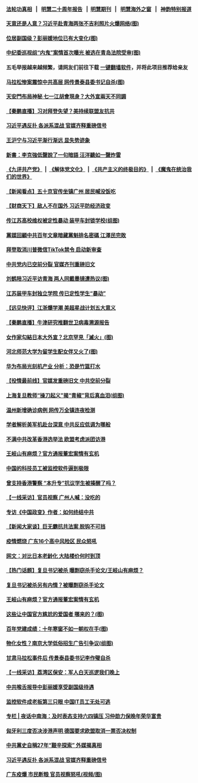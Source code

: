 #### [法轮功真相](https://github.com/gfw-breaker/truth/blob/master/README.md?t=0) &nbsp;&nbsp;|&nbsp;&nbsp; [明慧二十周年报告](https://github.com/gfw-breaker/mh-reports/blob/master/README.md?t=0) &nbsp;&nbsp;|&nbsp;&nbsp;[明慧期刊](https://github.com/gfw-breaker/mh-qikan) &nbsp;&nbsp;|&nbsp;&nbsp; [明慧海外之窗](https://github.com/gfw-breaker/mh-news/blob/master/README.md?t=0) &nbsp;&nbsp;|&nbsp;&nbsp; [神韵特别报道](https://github.com/gfw-breaker/mh-news/blob/master/shenyun.md?t=0)
#### [ 天意还是人意？习近平赴青海两张不吉利照片火爆网络(图)](https://github.com/gfw-breaker/banned-news3/blob/master/pages/p2/974466.md)
#### [ 位居副国级？彭丽媛地位已有大变化(图)](https://github.com/gfw-breaker/banned-news3/blob/master/pages/p2/974456.md)
#### [ 中纪委巡视组“内鬼”案情首次曝光 被选在青岛法院受审(图)](https://github.com/gfw-breaker/banned-news3/blob/master/pages/p2/974512.md)
#### 五毛举报越来越频繁，请网友们前往下载 [一键翻墙软件](https://github.com/gfw-breaker/ssr-accounts)，并将此项目推荐给亲友
#### [ 马拉松惨案震惊中共高层 网传景泰县委书记自杀(图)](https://github.com/gfw-breaker/banned-news3/blob/master/pages/p2/974576.md)
#### [ 天安門布局神秘 七一江胡會現身？大外宣兩天不同調](https://github.com/gfw-breaker/banned-news3/blob/master/pages/soh5/514304.md)
#### [ 【秦鹏直播】习对拜登失望？美持续联盟友抗共](https://github.com/gfw-breaker/banned-news3/blob/master/pages/nsc413/n13013956.md)
#### [ 习近平遇反扑 各派系混战 官媒齐释重磅信号](https://github.com/gfw-breaker/banned-news3/blob/master/pages/prog1138/a103139289.md)
#### [ 王沪宁与习近平渐行渐远 显失势迹象](https://github.com/gfw-breaker/banned-news3/blob/master/pages/nsc413/n13011964.md)
#### [ 新書：李克強低聲說了一句暗語 汪洋聽如一聲炸雷](https://github.com/gfw-breaker/banned-news3/blob/master/pages/soh5/514226.md)
#### [《九评共产党》](https://github.com/begood0513/9ping.md/blob/master/README.md) &nbsp;|&nbsp; [《解体党文化》](../../../../jtdwh.md/blob/master/README.md)  &nbsp;|&nbsp; [《共产主义的终极目的》](../../../../gczydzjmd.md/blob/master/README.md) &nbsp;|&nbsp; [《魔鬼在统治我们的世界》](../../../../mgztzwmdsj.md/blob/master/README.md) 
#### [ 【新闻看点】五十京官传坐镇广州 居民喊没饭吃](https://github.com/gfw-breaker/banned-news3/blob/master/pages/nsc413/n13011232.md)
#### [ 【财商天下】敌人不在国外 习近平防经济政变](https://github.com/gfw-breaker/banned-news3/blob/master/pages/nsc413/n13010793.md)
#### [ 传江苏高校维权被定性暴动 装甲车封锁学校(组图)](https://github.com/gfw-breaker/banned-news3/blob/master/pages/p1/974585.md)
#### [ 黨媒回顧中共百年文章暗藏黨魁排名密碼 江澤民完敗](https://github.com/gfw-breaker/banned-news3/blob/master/pages/soh5/513248.md)
#### [ 拜登取消川普微信TikTok禁令 启动新审查](https://github.com/gfw-breaker/banned-news3/blob/master/pages/nf4514/n13010792.md)
#### [ 中共党内已空前分裂 官媒齐刊重磅旧文](https://github.com/gfw-breaker/banned-news3/blob/master/pages/nf4514/n13009978.md)
#### [ 刘鹤陪习近平访青海 两人同戴墨镜遭热议(图)](https://github.com/gfw-breaker/banned-news3/blob/master/pages/p2/974580.md)
#### [ 江苏装甲车封独立学院 传已定性学生“暴动”](https://github.com/gfw-breaker/banned-news3/blob/master/pages/prog204/a103138951.md)
#### [ 【远见快评】江浙爆学潮 美超星战计划五大意义](https://github.com/gfw-breaker/banned-news3/blob/master/pages/nsc413/n13011209.md)
#### [ 【秦鹏直播】牛津研究推翻世卫病毒溯源报告](https://github.com/gfw-breaker/banned-news3/blob/master/pages/nsc413/n13011265.md)
#### [ 女作家勾結日本大外宣？北京罕見「滅火」(图)](https://github.com/gfw-breaker/banned-news3/blob/master/pages/p1/974533.md)
#### [ 河北师范大学为留学生配女伴又火了(图)](https://github.com/gfw-breaker/banned-news3/blob/master/pages/p1/974490.md)
#### [ 华为布局光刻机产业 分析：恐是竹篮打水](https://github.com/gfw-breaker/banned-news3/blob/master/pages/nsc413/n13011844.md)
#### [ 【役情最前线】官媒发重磅旧文 中共空前分裂](https://github.com/gfw-breaker/banned-news3/blob/master/pages/nsc413/n13010841.md)
#### [ 上海复旦教师“操刀起义”揭“青椒”背后真血泪(组图)](https://github.com/gfw-breaker/banned-news3/blob/master/pages/p1/974527.md)
#### [ 温州新增确诊病例 网传万全镇连夜检测](https://github.com/gfw-breaker/banned-news3/blob/master/pages/nsc413/n13011906.md)
#### [ 学者解析美军机赴台深意 中共反应低调为哪般](https://github.com/gfw-breaker/banned-news3/blob/master/pages/nsc413/n13011203.md)
#### [ 不满中共改革香港选举法 欧盟考虑派团访港](https://github.com/gfw-breaker/banned-news3/blob/master/pages/nsc413/n13011031.md)
#### [ 王岐山有麻烦？官方通报董宏案情有玄机](https://github.com/gfw-breaker/banned-news3/blob/master/pages/prog1138/a103139189.md)
#### [ 中国的科技员工被监控软件逼到极限](https://github.com/gfw-breaker/banned-news3/blob/master/pages/nsc413/n13011171.md)
#### [ 曾支持香港警察 “本升专”抗议学生被揍醒了吗？](https://github.com/gfw-breaker/banned-news3/blob/master/pages/yataibaodao/xx-06092021150908.md)
#### [ 【一线采访】官员视察 广州人喊：没吃的](https://github.com/gfw-breaker/banned-news3/blob/master/pages/nf4514/n13010469.md)
#### [ 专访《中国政变》作者：如何终结中共](https://github.com/gfw-breaker/banned-news3/blob/master/pages/nf4514/n13010323.md)
#### [ 【新闻大家谈】巨无霸抗共法案 脱钩不可挡](https://github.com/gfw-breaker/banned-news3/blob/master/pages/nf4514/n13008851.md)
#### [ 疫情燃烧 广东16个高中风险区 民众怒吼](https://github.com/gfw-breaker/banned-news3/blob/master/pages/nsc413/n13011822.md)
#### [ 网文：对比日本老龄化 大陆楼价何时到顶](https://github.com/gfw-breaker/banned-news3/blob/master/pages/nsc413/n13011506.md)
#### [ 【热门话题】复旦书记被杀 曝剽窃杀手论文/王岐山有麻烦？](https://github.com/gfw-breaker/banned-news3/blob/master/pages/prog204/a103139462.md)
#### [ 复旦书记被杀另有内情？被曝剽窃杀手论文](https://github.com/gfw-breaker/banned-news3/blob/master/pages/prog204/a103139240.md)
#### [ 王岐山有麻烦？官方通报董宏案情有玄机](https://github.com/gfw-breaker/banned-news3/blob/master/pages/prog204/a103139189.md)
#### [ 这些让中国官方尴尬的爱国者 哪来的？(图)](https://github.com/gfw-breaker/banned-news3/blob/master/pages/p4/974562.md)
#### [ 百年党建成绩：十年寒窗不如一朝权在手(图)](https://github.com/gfw-breaker/banned-news3/blob/master/pages/p2/974522.md)
#### [ 物化女性？南京大学低俗招生广告引争议(组图)](https://github.com/gfw-breaker/banned-news3/blob/master/pages/p1/974599.md)
#### [ 甘肃马拉松事件后 传景泰县委书记李作璧自杀](https://github.com/gfw-breaker/banned-news3/blob/master/pages/nsc413/n13012559.md)
#### [ 【一线采访】荔湾区保安：军人白天巡逻我们晚上](https://github.com/gfw-breaker/banned-news3/blob/master/pages/nsc413/n13010945.md)
#### [ 中共喉舌报导中彭丽媛享受副国级待遇](https://github.com/gfw-breaker/banned-news3/blob/master/pages/nsc413/n13009228.md)
#### [ 监控软件成老板第三只眼 中国IT员工无处可逃](https://github.com/gfw-breaker/banned-news3/blob/master/pages/nf4514/n13011171.md)
#### [ 专栏 | 夜话中南海：及时表态支持六四镇压 习仲勋力保晚年荣华富贵](https://github.com/gfw-breaker/banned-news3/blob/master/pages/yehuazhongnanhai/gx-06072021160348.md)
#### [ 匈牙利三度否决涉港声明 德国要求欧盟取消一票否决权制](https://github.com/gfw-breaker/banned-news3/blob/master/pages/yataibaodao/cl-06092021142842.md)
#### [ 中共黨史自稱27年“艱辛探索” 外媒揭真相](https://github.com/gfw-breaker/banned-news3/blob/master/pages/soh5/514154.md)
#### [ 习近平遇反扑 各派系混战 官媒齐释重磅信号](https://github.com/gfw-breaker/banned-news3/blob/master/pages/prog204/a103139289.md)
#### [ 广东疫爆 市民断粮 官员视察怒吼(视频/图)](https://github.com/gfw-breaker/banned-news3/blob/master/pages/p1/974535.md)
